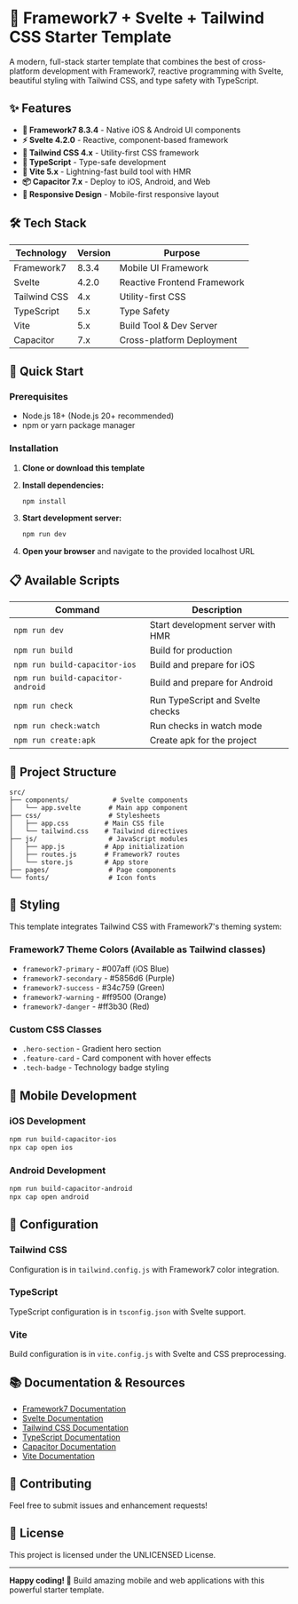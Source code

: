 # 🚀 Framework7 + Svelte + Tailwind CSS Starter Template

A modern, full-stack starter template that combines the best of cross-platform development with Framework7, reactive programming with Svelte, beautiful styling with Tailwind CSS, and type safety with TypeScript.

## ✨ Features

- **📱 Framework7 8.3.4** - Native iOS & Android UI components
- **⚡ Svelte 4.2.0** - Reactive, component-based framework
- **🎨 Tailwind CSS 4.x** - Utility-first CSS framework
- **🔧 TypeScript** - Type-safe development
- **🚄 Vite 5.x** - Lightning-fast build tool with HMR
- **📦 Capacitor 7.x** - Deploy to iOS, Android, and Web
- **📱 Responsive Design** - Mobile-first responsive layout

## 🛠️ Tech Stack

| Technology | Version | Purpose |
|------------|---------|---------|
| Framework7 | 8.3.4 | Mobile UI Framework |
| Svelte | 4.2.0 | Reactive Frontend Framework |
| Tailwind CSS | 4.x | Utility-first CSS |
| TypeScript | 5.x | Type Safety |
| Vite | 5.x | Build Tool & Dev Server |
| Capacitor | 7.x | Cross-platform Deployment |

## 🚀 Quick Start

### Prerequisites

- Node.js 18+ (Node.js 20+ recommended)
- npm or yarn package manager

### Installation

1. **Clone or download this template**
2. **Install dependencies:**
   ```bash
   npm install
   ```

3. **Start development server:**
   ```bash
   npm run dev
   ```

4. **Open your browser** and navigate to the provided localhost URL

## 📋 Available Scripts

| Command | Description |
|---------|-------------|
| `npm run dev` | Start development server with HMR |
| `npm run build` | Build for production |
| `npm run build-capacitor-ios` | Build and prepare for iOS |
| `npm run build-capacitor-android` | Build and prepare for Android |
| `npm run check` | Run TypeScript and Svelte checks |
| `npm run check:watch` | Run checks in watch mode |
| `npm run create:apk`  | Create apk for the project|

## 📁 Project Structure

```
src/
├── components/           # Svelte components
│   └── app.svelte       # Main app component
├── css/                 # Stylesheets
│   ├── app.css         # Main CSS file
│   └── tailwind.css    # Tailwind directives
├── js/                  # JavaScript modules
│   ├── app.js          # App initialization
│   ├── routes.js       # Framework7 routes
│   └── store.js        # App store
├── pages/               # Page components
└── fonts/               # Icon fonts
```

## 🎨 Styling

This template integrates Tailwind CSS with Framework7's theming system:

### Framework7 Theme Colors (Available as Tailwind classes)
- `framework7-primary` - #007aff (iOS Blue)
- `framework7-secondary` - #5856d6 (Purple)
- `framework7-success` - #34c759 (Green)
- `framework7-warning` - #ff9500 (Orange)
- `framework7-danger` - #ff3b30 (Red)

### Custom CSS Classes
- `.hero-section` - Gradient hero section
- `.feature-card` - Card component with hover effects
- `.tech-badge` - Technology badge styling

## 📱 Mobile Development

### iOS Development
```bash
npm run build-capacitor-ios
npx cap open ios
```

### Android Development
```bash
npm run build-capacitor-android
npx cap open android
```

## 🔧 Configuration

### Tailwind CSS
Configuration is in `tailwind.config.js` with Framework7 color integration.

### TypeScript
TypeScript configuration is in `tsconfig.json` with Svelte support.

### Vite
Build configuration is in `vite.config.js` with Svelte and CSS preprocessing.


## 📚 Documentation & Resources

- [Framework7 Documentation](https://framework7.io)
- [Svelte Documentation](https://svelte.dev)
- [Tailwind CSS Documentation](https://tailwindcss.com)
- [TypeScript Documentation](https://www.typescriptlang.org)
- [Capacitor Documentation](https://capacitorjs.com)
- [Vite Documentation](https://vitejs.dev)

## 🤝 Contributing

Feel free to submit issues and enhancement requests!

## 📄 License

This project is licensed under the UNLICENSED License.

---

**Happy coding! 🎉** Build amazing mobile and web applications with this powerful starter template.
